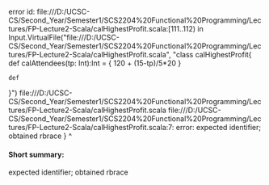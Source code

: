 error id: file:///D:/UCSC-CS/Second_Year/Semester1/SCS2204%20Functional%20Programming/Lectures/FP-Lecture2-Scala/calHighestProfit.scala:[111..112) in Input.VirtualFile("file:///D:/UCSC-CS/Second_Year/Semester1/SCS2204%20Functional%20Programming/Lectures/FP-Lecture2-Scala/calHighestProfit.scala", "class calHighestProfit{
    def calAttendees(tp: Int):Int = {
        120 + (15-tp)/5*20
    }

    def 
}")
file:///D:/UCSC-CS/Second_Year/Semester1/SCS2204%20Functional%20Programming/Lectures/FP-Lecture2-Scala/calHighestProfit.scala
file:///D:/UCSC-CS/Second_Year/Semester1/SCS2204%20Functional%20Programming/Lectures/FP-Lecture2-Scala/calHighestProfit.scala:7: error: expected identifier; obtained rbrace
}
^
#### Short summary: 

expected identifier; obtained rbrace